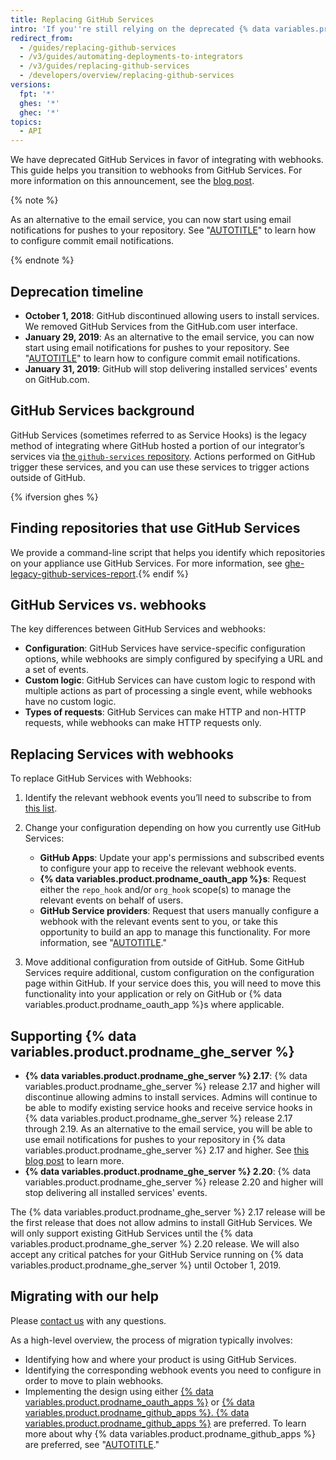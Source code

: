 ```yaml
---
title: Replacing GitHub Services
intro: 'If you''re still relying on the deprecated {% data variables.product.prodname_dotcom %} Services, learn how to migrate your service hooks to webhooks.'
redirect_from:
  - /guides/replacing-github-services
  - /v3/guides/automating-deployments-to-integrators
  - /v3/guides/replacing-github-services
  - /developers/overview/replacing-github-services
versions:
  fpt: '*'
  ghes: '*'
  ghec: '*'
topics:
  - API
---
```



We have deprecated GitHub Services in favor of integrating with webhooks. This guide helps you transition to webhooks from GitHub Services. For more information on this announcement, see the [blog post](https://developer.github.com/changes/2018-10-01-denying-new-github-services).

{% note %}

As an alternative to the email service, you can now start using email notifications for pushes to your repository. See "[AUTOTITLE](/repositories/managing-your-repositorys-settings-and-features/managing-repository-settings/about-email-notifications-for-pushes-to-your-repository)" to learn how to configure commit email notifications.

{% endnote %}

## Deprecation timeline

- **October 1, 2018**: GitHub discontinued allowing users to install services. We removed GitHub Services from the GitHub.com user interface.
- **January 29, 2019**: As an alternative to the email service, you can now start using email notifications for pushes to your repository. See "[AUTOTITLE](/repositories/managing-your-repositorys-settings-and-features/managing-repository-settings/about-email-notifications-for-pushes-to-your-repository)" to learn how to configure commit email notifications.
- **January 31, 2019**: GitHub will stop delivering installed services' events on GitHub.com.

## GitHub Services background

GitHub Services (sometimes referred to as Service Hooks) is the legacy method of integrating where GitHub hosted a portion of our integrator’s services via [the `github-services` repository](https://github.com/github/github-services). Actions performed on GitHub trigger these services, and you can use these services to trigger actions outside of GitHub.

{% ifversion ghes %}

## Finding repositories that use GitHub Services

We provide a command-line script that helps you identify which repositories on your appliance use GitHub Services. For more information, see [ghe-legacy-github-services-report](/enterprise/{{currentVersion}}/admin/articles/command-line-utilities/#ghe-legacy-github-services-report).{% endif %}

## GitHub Services vs. webhooks

The key differences between GitHub Services and webhooks:
- **Configuration**: GitHub Services have service-specific configuration options, while webhooks are simply configured by specifying a URL and a set of events.
- **Custom logic**: GitHub Services can have custom logic to respond with multiple actions as part of processing a single event, while webhooks have no custom logic.
- **Types of requests**: GitHub Services can make HTTP and non-HTTP requests, while webhooks can make HTTP requests only.

## Replacing Services with webhooks

To replace GitHub Services with Webhooks:

1. Identify the relevant webhook events you’ll need to subscribe to from [this list](/webhooks-and-events/webhooks/about-webhooks#events).

1. Change your configuration depending on how you currently use GitHub Services:

   - **GitHub Apps**: Update your app's permissions and subscribed events to configure your app to receive the relevant webhook events.
   - **{% data variables.product.prodname_oauth_app %}s**: Request either the `repo_hook` and/or `org_hook` scope(s) to manage the relevant events on behalf of users.
   - **GitHub Service providers**: Request that users manually configure a webhook with the relevant events sent to you, or take this opportunity to build an app to manage this functionality. For more information, see "[AUTOTITLE](/apps/creating-github-apps/setting-up-a-github-app/about-creating-github-apps)."

1. Move additional configuration from outside of GitHub. Some GitHub Services require additional, custom configuration on the configuration page within GitHub. If your service does this, you will need to move this functionality into your application or rely on GitHub or {% data variables.product.prodname_oauth_app %}s where applicable.

## Supporting {% data variables.product.prodname_ghe_server %}

- **{% data variables.product.prodname_ghe_server %} 2.17**: {% data variables.product.prodname_ghe_server %} release 2.17 and higher will discontinue allowing admins to install services. Admins will continue to be able to modify existing service hooks and receive service hooks in {% data variables.product.prodname_ghe_server %} release 2.17 through 2.19. As an alternative to the email service, you will be able to use email notifications for pushes to your repository in {% data variables.product.prodname_ghe_server %} 2.17 and higher. See [this blog post](https://developer.github.com/changes/2019-01-29-life-after-github-services) to learn more.
- **{% data variables.product.prodname_ghe_server %} 2.20**: {% data variables.product.prodname_ghe_server %} release 2.20 and higher will stop delivering all installed services' events.

The {% data variables.product.prodname_ghe_server %} 2.17 release will be the first release that does not allow admins to install GitHub Services. We will only support existing GitHub Services until the {% data variables.product.prodname_ghe_server %} 2.20 release. We will also accept any critical patches for your GitHub Service running on {% data variables.product.prodname_ghe_server %} until October 1, 2019.

## Migrating with our help

Please [contact us](https://github.com/contact?form%5Bsubject%5D=GitHub+Services+Deprecation) with any questions.

As a high-level overview, the process of migration typically involves:
- Identifying how and where your product is using GitHub Services.
- Identifying the corresponding webhook events you need to configure in order to move to plain webhooks.
- Implementing the design using either [{% data variables.product.prodname_oauth_apps %}](/apps/oauth-apps/building-oauth-apps) or [{% data variables.product.prodname_github_apps %}. {% data variables.product.prodname_github_apps %}](/apps/creating-github-apps/setting-up-a-github-app) are preferred. To learn more about why {% data variables.product.prodname_github_apps %} are preferred, see "[AUTOTITLE](/apps/creating-github-apps/guides/migrating-oauth-apps-to-github-apps#reasons-for-switching-to-github-apps)."
